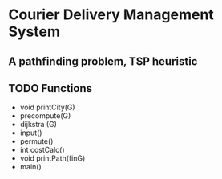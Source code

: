# Courier Delivery Management System

## A pathfinding problem, TSP heuristic

## TODO Functions
* void printCity(G)
* precompute(G)
* dijkstra (G)
* input()
* permute()
* int costCalc()
* void printPath(finG)
* main()